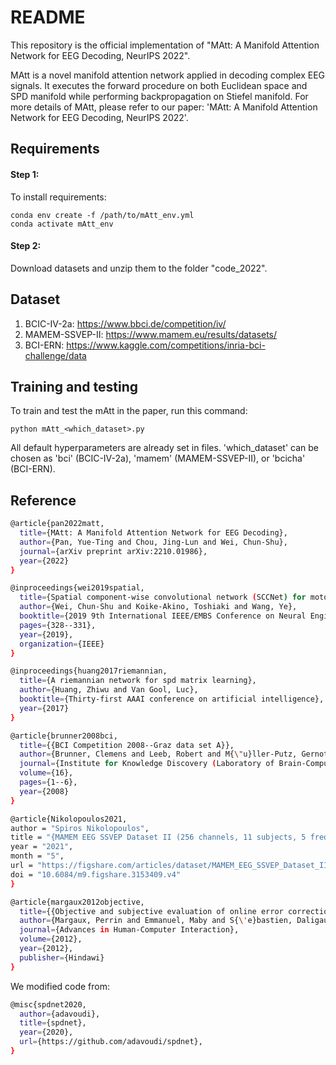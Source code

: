 # README
This repository is the official implementation of "MAtt: A Manifold Attention Network for EEG Decoding, NeurIPS 2022". 

MAtt is a novel manifold attention network applied in decoding complex EEG signals. It executes the forward procedure on both Euclidean space and SPD manifold while performing backpropagation on Stiefel manifold. For more details of MAtt, please refer to our paper: 'MAtt: A Manifold Attention Network for EEG Decoding, NeurIPS 2022'.

## Requirements
#### Step 1:
To install requirements:
```setup
conda env create -f /path/to/mAtt_env.yml
conda activate mAtt_env
```
#### Step 2:
Download datasets and unzip them to the folder "code_2022".

## Dataset
1. BCIC-IV-2a:
    https://www.bbci.de/competition/iv/
2. MAMEM-SSVEP-II:
   https://www.mamem.eu/results/datasets/
3. BCI-ERN:
    https://www.kaggle.com/competitions/inria-bci-challenge/data

<!-- Link to download [data](https://drive.google.com/file/d/1_KBfSNzvxCZ-HwiOASQhlFe8wwsq4vHt/view?usp=sharing) -->

## Training and testing

To train and test the mAtt in the paper, run this command:

```train and test
python mAtt_<which_dataset>.py
```
All default hyperparameters are already set in files. 'which_dataset' can be chosen as 'bci' (BCIC-IV-2a), 'mamem' (MAMEM-SSVEP-II), or 'bcicha' (BCI-ERN).



## Reference
```bash
@article{pan2022matt,
  title={MAtt: A Manifold Attention Network for EEG Decoding},
  author={Pan, Yue-Ting and Chou, Jing-Lun and Wei, Chun-Shu},
  journal={arXiv preprint arXiv:2210.01986},
  year={2022}
}
```

```bash
@inproceedings{wei2019spatial,
  title={Spatial component-wise convolutional network (SCCNet) for motor-imagery EEG classification},
  author={Wei, Chun-Shu and Koike-Akino, Toshiaki and Wang, Ye},
  booktitle={2019 9th International IEEE/EMBS Conference on Neural Engineering (NER)},
  pages={328--331},
  year={2019},
  organization={IEEE}
}
```


```bash
@inproceedings{huang2017riemannian,
  title={A riemannian network for spd matrix learning},
  author={Huang, Zhiwu and Van Gool, Luc},
  booktitle={Thirty-first AAAI conference on artificial intelligence},
  year={2017}
}
```


```bash
@article{brunner2008bci,
  title={{BCI Competition 2008--Graz data set A}},
  author={Brunner, Clemens and Leeb, Robert and M{\"u}ller-Putz, Gernot and Schl{\"o}gl, Alois and Pfurtscheller, Gert},
  journal={Institute for Knowledge Discovery (Laboratory of Brain-Computer Interfaces), Graz University of Technology},
  volume={16},
  pages={1--6},
  year={2008}
}
```


```bash
@article{Nikolopoulos2021,
author = "Spiros Nikolopoulos",
title = "{MAMEM EEG SSVEP Dataset II (256 channels, 11 subjects, 5 frequencies presented simultaneously)}",
year = "2021",
month = "5",
url = "https://figshare.com/articles/dataset/MAMEM_EEG_SSVEP_Dataset_II_256_channels_11_subjects_5_frequencies_presented_simultaneously_/3153409",
doi = "10.6084/m9.figshare.3153409.v4"
}

```

```bash
@article{margaux2012objective,
  title={{Objective and subjective evaluation of online error correction during P300-based spelling}},
  author={Margaux, Perrin and Emmanuel, Maby and S{\'e}bastien, Daligault and Olivier, Bertrand and J{\'e}r{\'e}mie, Mattout},
  journal={Advances in Human-Computer Interaction},
  volume={2012},
  year={2012},
  publisher={Hindawi}
}
```
We modified code from:
```bash
@misc{spdnet2020,
  author={adavoudi},
  title={spdnet},
  year={2020},
  url={https://github.com/adavoudi/spdnet},
}
```

